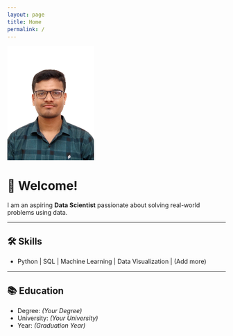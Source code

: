 ```yaml
---
layout: page
title: Home
permalink: /
---
```


<img src="formal.png" alt="Ehsanul Bashar Pranto" width="200"/>

# 👋 Welcome!

I am an aspiring **Data Scientist** passionate about solving real-world problems using data.

---

## 🛠️ Skills
- Python | SQL | Machine Learning | Data Visualization | (Add more)

---

## 📚 Education
- Degree: *(Your Degree)*
- University: *(Your University)*
- Year: *(Graduation Year)*
